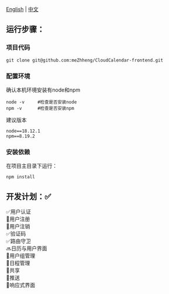 [English](./README-en.md) | [中文](./README.md)

## 运行步骤：
### 项目代码
```
git clone git@github.com:meZhheng/CloudCalendar-frontend.git
```
### 配置环境
确认本机环境安装有node和npm
```
node -v     #检查是否安装node
npm -v      #检查是否安装npm
```
建议版本
```
node==18.12.1
npm==8.19.2
```
### 安装依赖
在项目主目录下运行：
```
npm install
```

## 开发计划：✅
✅用户认证 \
🔲用户注册 \
🔲用户注销 \
✅验证码 \
✅路由守卫 \
🔜日历与用户界面 \
🔲用户组管理 \
🔲日程管理 \
🔲共享 \
🔲推送 \
🔲响应式界面